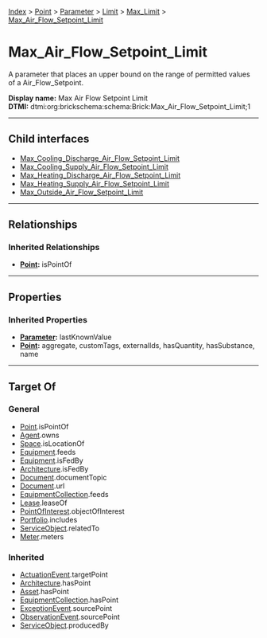 [Index](../../../../../index.md) > [Point](../../../../Point.md) > [Parameter](../../../Parameter.md) > [Limit](../../Limit.md) > [Max_Limit](../Max_Limit.md) > [Max_Air_Flow_Setpoint_Limit](#)
# Max_Air_Flow_Setpoint_Limit

A parameter that places an upper bound on the range of permitted values of a Air_Flow_Setpoint.


**Display name:** Max Air Flow Setpoint Limit<br />
**DTMI:** dtmi:org:brickschema:schema:Brick:Max_Air_Flow_Setpoint_Limit;1

---

## Child interfaces
* [Max_Cooling_Discharge_Air_Flow_Setpoint_Limit](Max_Cooling_Discharge_Air_Flow_Setpoint_Limit/Max_Cooling_Discharge_Air_Flow_Setpoint_Limit.md)
* [Max_Cooling_Supply_Air_Flow_Setpoint_Limit](Max_Cooling_Supply_Air_Flow_Setpoint_Limit/Max_Cooling_Supply_Air_Flow_Setpoint_Limit.md)
* [Max_Heating_Discharge_Air_Flow_Setpoint_Limit](Max_Heating_Discharge_Air_Flow_Setpoint_Limit/Max_Heating_Discharge_Air_Flow_Setpoint_Limit.md)
* [Max_Heating_Supply_Air_Flow_Setpoint_Limit](Max_Heating_Supply_Air_Flow_Setpoint_Limit/Max_Heating_Supply_Air_Flow_Setpoint_Limit.md)
* [Max_Outside_Air_Flow_Setpoint_Limit](Max_Outside_Air_Flow_Setpoint_Limit.md)

---

## Relationships

### Inherited Relationships
* **[Point](../../../../Point.md):** isPointOf

---

## Properties

### Inherited Properties
* **[Parameter](../../../Parameter.md):** lastKnownValue
* **[Point](../../../../Point.md):** aggregate, customTags, externalIds, hasQuantity, hasSubstance, name

---

## Target Of
### General
* [Point](../../../../Point.md).isPointOf
* [Agent](../../../../../Agent/Agent.md).owns
* [Space](../../../../../Space/Space.md).isLocationOf
* [Equipment](../../../../../Asset/Equipment/Equipment.md).feeds
* [Equipment](../../../../../Asset/Equipment/Equipment.md).isFedBy
* [Architecture](../../../../../Space/Architecture/Architecture.md).isFedBy
* [Document](../../../../../Information/Document/Document.md).documentTopic
* [Document](../../../../../Information/Document/Document.md).url
* [EquipmentCollection](../../../../../Collection/Equipment-.md).feeds
* [Lease](../../../../../Event/Lease.md).leaseOf
* [PointOfInterest](../../../../../Information/PointOfInterest.md).objectOfInterest
* [Portfolio](../../../../../Collection/Portfolio.md).includes
* [ServiceObject](../../../../../Information/ServiceObject/ServiceObject.md).relatedTo
* [Meter](../../../../../Asset/Equipment/Meter/Meter.md).meters
### Inherited
* [ActuationEvent](../../../../../Event/Point-/ActuationEvent.md).targetPoint
* [Architecture](../../../../../Space/Architecture/Architecture.md).hasPoint
* [Asset](../../../../../Asset/Asset.md).hasPoint
* [EquipmentCollection](../../../../../Collection/Equipment-.md).hasPoint
* [ExceptionEvent](../../../../../Event/Point-/ExceptionEvent.md).sourcePoint
* [ObservationEvent](../../../../../Event/Point-/ObservationEvent.md).sourcePoint
* [ServiceObject](../../../../../Information/ServiceObject/ServiceObject.md).producedBy
